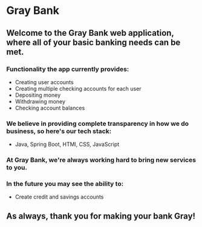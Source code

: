 # Gray Bank

## Welcome to the Gray Bank web application, where all of your basic banking needs can be met.

### Functionality the app currently provides:
- Creating user accounts
- Creating multiple checking accounts for each user
- Depositing money
- Withdrawing money
- Checking account balances

### We believe in providing complete transparency in how we do business, so here's our tech stack:
- Java, Spring Boot, HTMl, CSS, JavaScript

### At Gray Bank, we're always working hard to bring new services to you.
### In the future you may see the ability to:
- Create credit and savings accounts

## As always, thank you for making your bank Gray!
